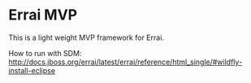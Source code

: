 Errai MVP
=====================

This is a light weight MVP framework for Errai.

How to run with SDM: http://docs.jboss.org/errai/latest/errai/reference/html_single/#wildfly-install-eclipse
